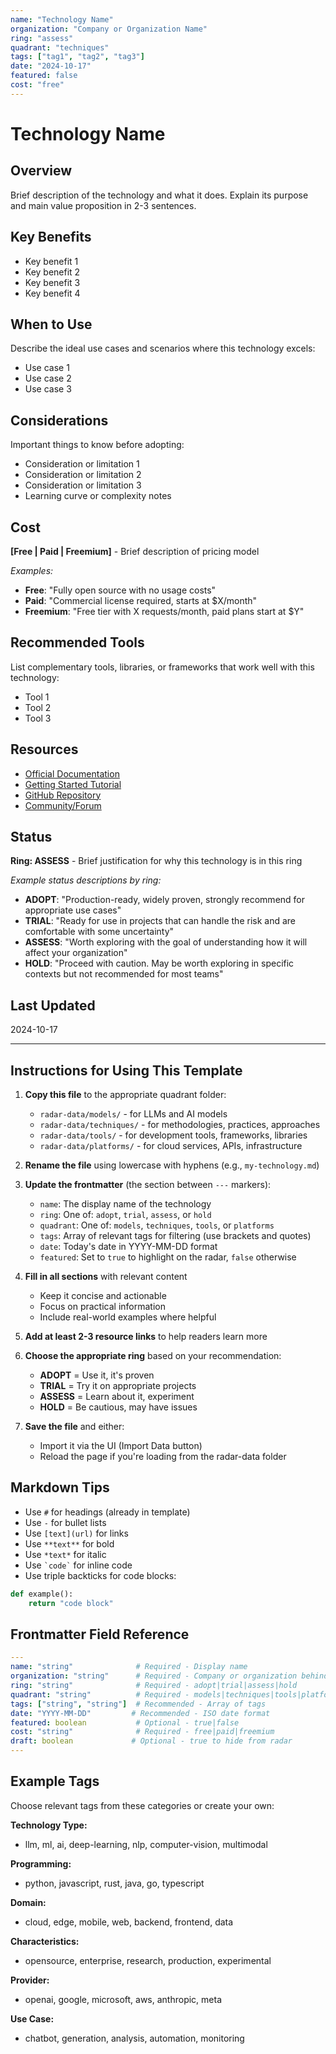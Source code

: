 ```yaml
---
name: "Technology Name"
organization: "Company or Organization Name"
ring: "assess"
quadrant: "techniques"
tags: ["tag1", "tag2", "tag3"]
date: "2024-10-17"
featured: false
cost: "free"
---
```


# Technology Name

## Overview
Brief description of the technology and what it does. Explain its purpose and main value proposition in 2-3 sentences.

## Key Benefits
- Key benefit 1
- Key benefit 2
- Key benefit 3
- Key benefit 4

## When to Use
Describe the ideal use cases and scenarios where this technology excels:
- Use case 1
- Use case 2
- Use case 3

## Considerations
Important things to know before adopting:
- Consideration or limitation 1
- Consideration or limitation 2
- Consideration or limitation 3
- Learning curve or complexity notes

## Cost
**[Free | Paid | Freemium]** - Brief description of pricing model

*Examples:*
- **Free**: "Fully open source with no usage costs"
- **Paid**: "Commercial license required, starts at $X/month"
- **Freemium**: "Free tier with X requests/month, paid plans start at $Y"

## Recommended Tools
List complementary tools, libraries, or frameworks that work well with this technology:
- Tool 1
- Tool 2
- Tool 3

## Resources
- [Official Documentation](https://example.com)
- [Getting Started Tutorial](https://example.com)
- [GitHub Repository](https://example.com)
- [Community/Forum](https://example.com)

## Status
**Ring: ASSESS** - Brief justification for why this technology is in this ring

*Example status descriptions by ring:*
- **ADOPT**: "Production-ready, widely proven, strongly recommend for appropriate use cases"
- **TRIAL**: "Ready for use in projects that can handle the risk and are comfortable with some uncertainty"
- **ASSESS**: "Worth exploring with the goal of understanding how it will affect your organization"
- **HOLD**: "Proceed with caution. May be worth exploring in specific contexts but not recommended for most teams"

## Last Updated
2024-10-17

---

## Instructions for Using This Template

1. **Copy this file** to the appropriate quadrant folder:
   - `radar-data/models/` - for LLMs and AI models
   - `radar-data/techniques/` - for methodologies, practices, approaches
   - `radar-data/tools/` - for development tools, frameworks, libraries
   - `radar-data/platforms/` - for cloud services, APIs, infrastructure

2. **Rename the file** using lowercase with hyphens (e.g., `my-technology.md`)

3. **Update the frontmatter** (the section between `---` markers):
   - `name`: The display name of the technology
   - `ring`: One of: `adopt`, `trial`, `assess`, or `hold`
   - `quadrant`: One of: `models`, `techniques`, `tools`, or `platforms`
   - `tags`: Array of relevant tags for filtering (use brackets and quotes)
   - `date`: Today's date in YYYY-MM-DD format
   - `featured`: Set to `true` to highlight on the radar, `false` otherwise

4. **Fill in all sections** with relevant content
   - Keep it concise and actionable
   - Focus on practical information
   - Include real-world examples where helpful

5. **Add at least 2-3 resource links** to help readers learn more

6. **Choose the appropriate ring** based on your recommendation:
   - **ADOPT** = Use it, it's proven
   - **TRIAL** = Try it on appropriate projects
   - **ASSESS** = Learn about it, experiment
   - **HOLD** = Be cautious, may have issues

7. **Save the file** and either:
   - Import it via the UI (Import Data button)
   - Reload the page if you're loading from the radar-data folder

## Markdown Tips

- Use `#` for headings (already in template)
- Use `-` for bullet lists
- Use `[text](url)` for links
- Use `**text**` for bold
- Use `*text*` for italic
- Use `` `code` `` for inline code
- Use triple backticks for code blocks:

```python
def example():
    return "code block"
```

## Frontmatter Field Reference

```yaml
---
name: "string"              # Required - Display name
organization: "string"      # Required - Company or organization behind the tech
ring: "string"              # Required - adopt|trial|assess|hold
quadrant: "string"          # Required - models|techniques|tools|platforms
tags: ["string", "string"]  # Recommended - Array of tags
date: "YYYY-MM-DD"         # Recommended - ISO date format
featured: boolean           # Optional - true|false
cost: "string"              # Required - free|paid|freemium
draft: boolean             # Optional - true to hide from radar
---
```

## Example Tags

Choose relevant tags from these categories or create your own:

**Technology Type:**
- llm, ml, ai, deep-learning, nlp, computer-vision, multimodal

**Programming:**
- python, javascript, rust, java, go, typescript

**Domain:**
- cloud, edge, mobile, web, backend, frontend, data

**Characteristics:**
- opensource, enterprise, research, production, experimental

**Provider:**
- openai, google, microsoft, aws, anthropic, meta

**Use Case:**
- chatbot, generation, analysis, automation, monitoring
